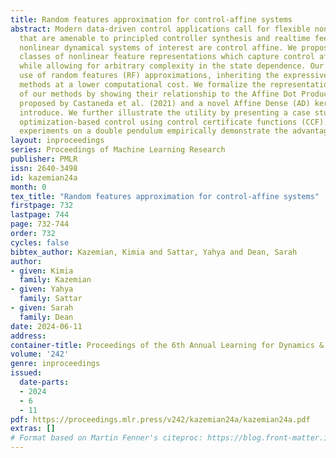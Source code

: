 ```yaml
---
title: Random features approximation for control-affine systems
abstract: Modern data-driven control applications call for flexible nonlinear models
  that are amenable to principled controller synthesis and realtime feedback. Many
  nonlinear dynamical systems of interest are control affine. We propose two novel
  classes of nonlinear feature representations which capture control affine structure
  while allowing for arbitrary complexity in the state dependence. Our methods make
  use of random features (RF) approximations, inheriting the expressiveness of kernel
  methods at a lower computational cost. We formalize the representational capabilities
  of our methods by showing their relationship to the Affine Dot Product (ADP) kernel
  proposed by Castaneda et al. (2021) and a novel Affine Dense (AD) kernel that we
  introduce. We further illustrate the utility by presenting a case study of data-driven
  optimization-based control using control certificate functions (CCF). Simulation
  experiments on a double pendulum empirically demonstrate the advantages of our methods.
layout: inproceedings
series: Proceedings of Machine Learning Research
publisher: PMLR
issn: 2640-3498
id: kazemian24a
month: 0
tex_title: "Random features approximation for control-affine systems"
firstpage: 732
lastpage: 744
page: 732-744
order: 732
cycles: false
bibtex_author: Kazemian, Kimia and Sattar, Yahya and Dean, Sarah
author:
- given: Kimia
  family: Kazemian
- given: Yahya
  family: Sattar
- given: Sarah
  family: Dean
date: 2024-06-11
address:
container-title: Proceedings of the 6th Annual Learning for Dynamics & Control Conference
volume: '242'
genre: inproceedings
issued:
  date-parts:
  - 2024
  - 6
  - 11
pdf: https://proceedings.mlr.press/v242/kazemian24a/kazemian24a.pdf
extras: []
# Format based on Martin Fenner's citeproc: https://blog.front-matter.io/posts/citeproc-yaml-for-bibliographies/
---
```


